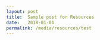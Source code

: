```yaml
---
layout: post
title:  Sample post for Resources
date:   2018-01-01
permalink: /media/resources/test
---
```


